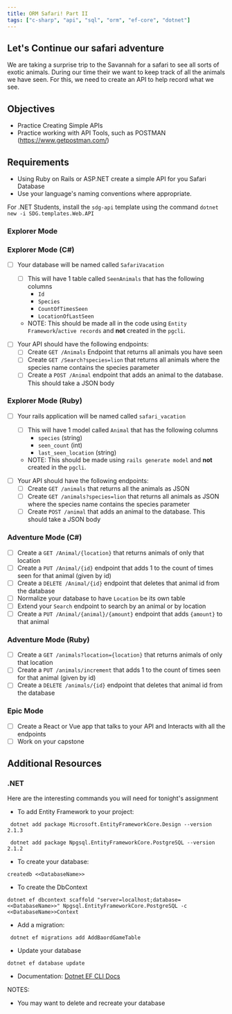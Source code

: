 ```yaml
---
title: ORM Safari! Part II
tags: ["c-sharp", "api", "sql", "orm", "ef-core", "dotnet"]
---
```


## Let's Continue our safari adventure

We are taking a surprise trip to the Savannah for a safari to see all sorts of
exotic animals. During our time their we want to keep track of all the animals
we have seen. For this, we need to create an API to help record what we see.

## Objectives

- Practice Creating Simple APIs
- Practice working with API Tools, such as POSTMAN (https://www.getpostman.com/)

## Requirements

- Using Ruby on Rails or ASP.NET create a simple API for you Safari Database
- Use your language's naming conventions where appropriate.

For .NET Students, install the `sdg-api` template using the command
`dotnet new -i SDG.templates.Web.API`

### Explorer Mode

### Explorer Mode (C#)

- [ ] Your database will be named called `SafariVacation`

  - [ ] This will have 1 table called `SeenAnimals` that has the following
        columns
    - `Id`
    - `Species`
    - `CountOfTimesSeen`
    - `LocationOfLastSeen`

  * NOTE: This should be made all in the code using
    `Entity Framework`/`active records` and **not** created in the `pgcli`.

* [ ] Your API should have the following endpoints:
  - [ ] Create `GET /Animals` Endpoint that returns all animals you have seen
  - [ ] Create `GET /Search?species=lion` that returns all animals where the
        species name contains the species parameter
  - [ ] Create a `POST /Animal` endpoint that adds an animal to the database.
        This should take a JSON body

### Explorer Mode (Ruby)

- [ ] Your rails application will be named called `safari_vacation`

  - [ ] This will have 1 model called `Animal` that has the following columns
    - `species` (string)
    - `seen_count` (int)
    - `last_seen_location` (string)

  * NOTE: This should be made using `rails generate model` and **not** created
    in the `pgcli`.

* [ ] Your API should have the following endpoints:
  - [ ] Create `GET /animals` that returns all the animals as JSON
  - [ ] Create `GET /animals?species=lion` that returns all animals as JSON
        where the species name contains the species parameter
  - [ ] Create `POST /animal` that adds an animal to the database. This should
        take a JSON body

### Adventure Mode (C#)

- [ ] Create a `GET /Animal/{location}` that returns animals of only that
      location
- [ ] Create a `PUT /Animal/{id}` endpoint that adds 1 to the count of times
      seen for that animal (given by id)
- [ ] Create a `DELETE /Animal/{id}` endpoint that deletes that animal id from
      the database
- [ ] Normalize your database to have `Location` be its own table
- [ ] Extend your `Search` endpoint to search by an animal or by location
- [ ] Create a `PUT /Animal/{animal}/{amount}` endpoint that adds `{amount}` to
      that animal

### Adventure Mode (Ruby)

- [ ] Create a `GET /animals?location={location}` that returns animals of only
      that location
- [ ] Create a `PUT /animals/increment` that adds 1 to the count of times seen
      for that animal (given by id)
- [ ] Create a `DELETE /animals/{id}` endpoint that deletes that animal id from
      the database

### Epic Mode

- [ ] Create a React or Vue app that talks to your API and Interacts with all
      the endpoints
- [ ] Work on your capstone

## Additional Resources

### .NET

Here are the interesting commands you will need for tonight's assignment

- To add Entity Framework to your project:

```
 dotnet add package Microsoft.EntityFrameworkCore.Design --version 2.1.3

 dotnet add package Npgsql.EntityFrameworkCore.PostgreSQL --version 2.1.2
```

- To create your database:

```
createdb <<DatabaseName>>
```

- To create the DbContext

```
dotnet ef dbcontext scaffold "server=localhost;database=<<DatabaseName>>" Npgsql.EntityFrameworkCore.PostgreSQL -c <<DatabaseName>>Context

```

- Add a migration:

```
 dotnet ef migrations add AddBaordGameTable
```

- Update your database

```
dotnet ef database update
```

- Documentation:
  [Dotnet EF CLI Docs](https://docs.microsoft.com/en-us/ef/core/miscellaneous/cli/dotnet)

NOTES:

- You may want to delete and recreate your database
